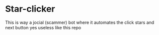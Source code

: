 # Star-clicker
This is way a jocial (scammer) bot where it automates the click stars and next button yes useless like this repo
